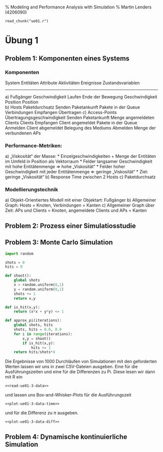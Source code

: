 % Modeling and Performance Analysis with Simulation
% Martin Lenders (4206090)

<!-- read external R code -->
```{r reading, echo=FALSE}
read_chunk("ue01.r")
```

Übung 1
=======

Problem 1: Komponenten eines Systems
------------------------------------
### Komponenten
System      Entitäten       Attribute                       Aktivitäten     Ereignisse           Zustandsvariablen 
-------     -------------   ------------------------------  -------------   -----------------    --------------------------
a)          Fußgänger       Geschwindigkeit                 Laufen          Ende der Bewegung    Geschwindigkeit          
                            Position                                                             Position                 
b)          Hosts           Paketdurchsatz                  Senden          Paketankunft         Pakete in der Queue      
            Verbindungen                                    Empfangen
                                                            Übertragen
c)          Access-Points   Übertragungsgeschwindigkeit     Senden          Paketankunft         Menge angemeldeten Clients
            Clients                                         Empfangen       Client angemeldet    Pakete in der Queue
                                                            Anmelden        Client abgemeldet    Belegung des Mediums
                                                            Abmelden                             Menge der verbundenen APs

### Performance-Metriken:
a) „Viskosität“ der Masse:
    * Einzelgeschwindigkeiten + Menge der Entitäten im Umfeld in Position als Vektorraum
    * Felder langsamer Geschwindigkeit mit hohe Entitätenmenge $\Rightarrow$ hohe „Viskosität“
    * Felder hoher Geschwindigkeit mit jeder Entitätenmenge $\Leftarrow$ geringe „Viskosität“
    * Ziel: geringe „Viskosität“
b) Response Time zwischen 2 Hosts
c) Paketdurchsatz

### Modellierungstechnik
a) Objekt-Orientiertes Modell mit einer Objektart: Fußgänger
b) Allgemeiner Graph: Hosts = Knoten, Verbindungen = Kanten
c) Allgemeiner Graph über Zeit: APs und Clients = Knoten, angemeldete Clients und APs = Kanten


Problem 2: Prozess einer Simulatiosstudie
-----------------------------------------

Problem 3: Monte Carlo Simulation
---------------------------------
~~~python
import random

shots = 0
hits = 0

def shoot():
    global shots
    x = random.uniform(0,1)
    y = random.uniform(0,1)
    shots += 1
    return x,y

def is_hit(x,y):
    return (x*x + y*y) <= 1

def approx_pi(iterations):
    global shots, hits
    shots, hits = 0.0, 0.0
    for i in range(iterations):
        x,y = shoot()
        if is_hit(x,y):
            hits += 1
    return hits/shots*4
~~~

Die Ergebnisse von 1000 Durchläufen von Simulationen mit den geforderten Werten
lassen wir uns in zwei CSV-Dateien ausgeben. Eine für die Ausführungszeiten
und eine für die Differenzen zu Pi.
Diese lesen wir dann mit R ein
```{r}
<<read-ue01-3-data>>
```
und lassen uns Box-and-Whisker-Plots für die Ausführungszeit
```{r plot-time, result="asis", fig.cap="Ausführungszeit der Monte-Carlo-Simulation"}
<<plot-ue01-3-data-time>>
```
und für die Differenz zu $\pi$ ausgeben.
```{r plot-diff, result="asis", fig.cap="Differenz zu Pi des Ergebnisses der Monte-Carlo-Simulation"}
<<plot-ue01-3-data-diff>>
```

Problem 4: Dynamische kontinuierliche Simulation
------------------------------------------------
~~~python
~~~
